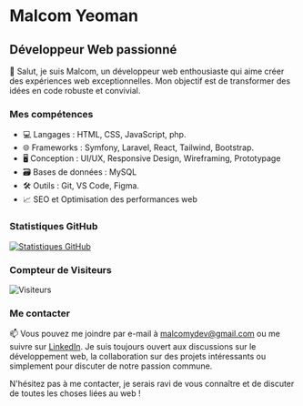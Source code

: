 # Malcom Yeoman
## Développeur Web passionné

👋 Salut, je suis Malcom, un développeur web enthousiaste qui aime créer des expériences web exceptionnelles. Mon objectif est de transformer des idées en code robuste et convivial.

### Mes compétences

- 💻 Langages : HTML, CSS, JavaScript, php.
- 🌐 Frameworks : Symfony, Laravel, React, Tailwind, Bootstrap.
- 🖥️ Conception : UI/UX, Responsive Design, Wireframing, Prototypage
- 🗃️ Bases de données : MySQL
- 🛠️ Outils : Git, VS Code, Figma.
- 📈 SEO et Optimisation des performances web

### Statistiques GitHub

[![Statistiques GitHub](https://github-readme-stats.vercel.app/api?username=Malcom-Yeoman&show_icons=true)](https://github.com/Malcom-Yeoman)

### Compteur de Visiteurs

![Visiteurs](https://hits.dwyl.com/Malcom-Yeoman/Malcom-Yeoman.svg)

### Me contacter

📫 Vous pouvez me joindre par e-mail à malcomydev@gmail.com ou me suivre sur [LinkedIn](https://www.linkedin.com/in/votreprofillinkedin). Je suis toujours ouvert aux discussions sur le développement web, la collaboration sur des projets intéressants ou simplement pour discuter de notre passion commune.

N'hésitez pas à me contacter, je serais ravi de vous connaître et de discuter de toutes les choses liées au web !
